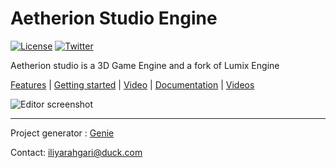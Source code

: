 # Aetherion Studio Engine

[![License](http://img.shields.io/:license-mit-blue.svg)](http://doge.mit-license.org)
[![Twitter](https://img.shields.io/twitter/url/http/shields.io.svg?style=social)](https://twitter.com/mikulasflorek)

Aetherion studio is a 3D Game Engine and a fork of Lumix Engine

[Features](https://github.com/nem0/LumixEngine/wiki/Features) | [Getting started](https://nem0.github.io/LumixEngine/getting_started.html) | [Video](https://www.youtube.com/watch?v=OjQKTA5ia2U) | 
[Documentation](https://nem0.github.io/LumixEngine/) | [Videos](https://www.youtube.com/channel/UCtjtIy0ldsq-9siM1Gm_rXg/videos)

![Editor screenshot](https://raw.githubusercontent.com/wiki/nem0/LumixEngine/files/features/editor.jpg)

---------
 Project generator : [Genie](https://github.com/bkaradzic/genie)
 
Contact: iliyarahgari@duck.com